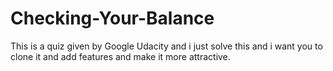 # Checking-Your-Balance
This is a quiz given by Google Udacity and i just solve this and i want you to clone it and add features and make it more attractive.
